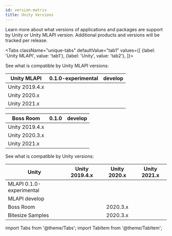 ```yaml
---
id: version-matrix
title: Unity Versions
---
```


Learn more about what versions of applications and packages are support by Unity or Unity MLAPI version. Additional products and versions will be tracked per release.

<Tabs
  className="unique-tabs"
  defaultValue="tab1"
  values={[
    {label: 'Unity MLAPI', value: 'tab1'},
    {label: 'Unity', value: 'tab2'},
  ]}>

<TabItem value="tab1">

See what is compatible by Unity MLAPI versions:

| Unity MLAPI | 0.1.0-experimental | develop |
| -- | :--: | :--: |
| Unity 2019.4.x | <i class="fp-check"></i> | <i class="fp-check"></i> |
| Unity 2020.x | <i class="fp-check"></i> | <i class="fp-check"></i> |
| Unity 2021.x | <i class="fp-check"></i> | <i class="fp-check"></i> |

| Boss Room | 0.1.0 | develop |
| -- | :--: | :--: |
| Unity 2019.4.x |  |  |
| Unity 2020.3.x | <i class="fp-check"></i> | <i class="fp-check"></i> |
| Unity 2021.x | <i class="fp-check"></i> | <i class="fp-check"></i> |

</TabItem>


<TabItem value="tab2">

See what is compatible by Unity versions:

| Unity | Unity 2019.4.x | Unity 2020.x | Unity 2021.x |
| -- | :--: | :--: | :--: |
| MLAPI 0.1.0-experimental | <i class="fp-check"></i> | <i class="fp-check"></i> | <i class="fp-check"></i> |
| MLAPI develop | <i class="fp-check"></i> | <i class="fp-check"></i> | <i class="fp-check"></i> |
| Boss Room |  | 2020.3.x | <i class="fp-check"></i> |
| Bitesize Samples |  | 2020.3.x | <i class="fp-check"></i> |

</TabItem>

</Tabs>

import Tabs from '@theme/Tabs';
import TabItem from '@theme/TabItem';